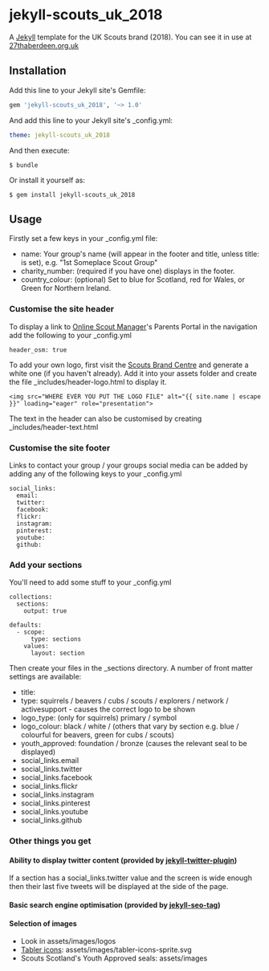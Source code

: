 # jekyll-scouts_uk_2018

A [Jekyll](https://jekyllrb.com/) template for the UK Scouts brand (2018). You can see it in use at [27thaberdeen.org.uk](https://www.27thaberdeen.org.uk/)


## Installation

Add this line to your Jekyll site's Gemfile:

```ruby
gem 'jekyll-scouts_uk_2018', '~> 1.0'
```

And add this line to your Jekyll site's _config.yml:

```yaml
theme: jekyll-scouts_uk_2018
```

And then execute:

    $ bundle

Or install it yourself as:

    $ gem install jekyll-scouts_uk_2018


## Usage

Firstly set a few keys in your _config.yml file:
* name: Your group's name (will appear in the footer and title, unless title: is set), e.g. "1st Someplace Scout Group"
* charity_number: (required if you have one) displays in the footer.
* country_colour: (optional) Set to blue for Scotland, red for Wales, or Green for Northern Ireland.


### Customise the site header

To display a link to [Online Scout Manager](https://www.onlinescoutmanager.co.uk)'s Parents Portal in the navigation add the following to your _config.yml
```
header_osm: true
```

To add your own logo, first visit the [Scouts Brand Centre](https://scoutsbrand.org.uk/) and generate a white one (if you haven't already). Add it into your assets folder and create the file _includes/header-logo.html to display it.
```
<img src="WHERE EVER YOU PUT THE LOGO FILE" alt="{{ site.name | escape }}" loading="eager" role="presentation">
```

The text in the header can also be customised by creating _includes/header-text.html


### Customise the site footer

Links to contact your group / your groups social media can be added by adding any of the following keys to your _config.yml
```
social_links:
  email:
  twitter:
  facebook:
  flickr:
  instagram:
  pinterest:
  youtube:
  github:
```

### Add your sections

You'll need to add some stuff to your _config.yml
```
collections:
  sections:
    output: true

defaults:
  - scope:
      type: sections
    values:
      layout: section
```

Then create your files in the _sections directory. A number of front matter settings are available:
* title:
* type: squirrels / beavers / cubs / scouts / explorers / network / activesupport - causes the correct logo to be shown
* logo_type: (only for squirrels) primary / symbol
* logo_colour: black / white / (others that vary by section e.g. blue / colourful for beavers, green for cubs / scouts)
* youth_approved: foundation / bronze (causes the relevant seal to be displayed)
* social_links.email
* social_links.twitter
* social_links.facebook
* social_links.flickr
* social_links.instagram
* social_links.pinterest
* social_links.youtube
* social_links.github


### Other things you get

#### Ability to display twitter content (provided by [jekyll-twitter-plugin](https://github.com/rob-murray/jekyll-twitter-plugin))

If a section has a social_links.twitter value and the screen is wide enough then their last five tweets will be displayed at the side of the page.
#### Basic search engine optimisation (provided by [jekyll-seo-tag](https://github.com/jekyll/jekyll-seo-tag))

#### Selection of images
* Look in assets/images/logos
* [Tabler icons](https://tablericons.com/): assets/images/tabler-icons-sprite.svg
* Scouts Scotland's Youth Approved seals: assets/images
